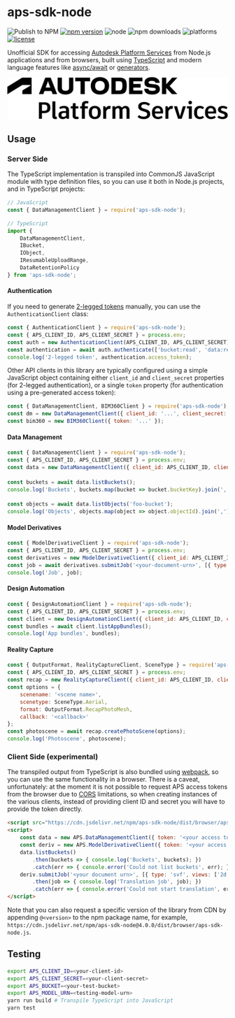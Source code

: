 # aps-sdk-node

![Publish to NPM](https://github.com/petrbroz/aps-sdk-node/workflows/Publish%20to%20NPM/badge.svg)
[![npm version](https://badge.fury.io/js/aps-sdk-node.svg)](https://badge.fury.io/js/aps-sdk-node)
![node](https://img.shields.io/node/v/aps-sdk-node.svg)
![npm downloads](https://img.shields.io/npm/dw/aps-sdk-node.svg)
![platforms](https://img.shields.io/badge/platform-windows%20%7C%20osx%20%7C%20linux-lightgray.svg)
[![license](https://img.shields.io/badge/license-MIT-blue.svg)](http://opensource.org/licenses/MIT)

Unofficial SDK for accessing [Autodesk Platform Services](https://aps.autodesk.com/) from Node.js applications
and from browsers, built using [TypeScript](https://www.typescriptlang.org) and modern language features like
[async/await](https://developer.mozilla.org/en-US/docs/Web/JavaScript/Reference/Statements/async_function)
or [generators](https://developer.mozilla.org/en-US/docs/Web/JavaScript/Reference/Statements/function*).

![Autodesk Platform Services](docs/logo.png)

## Usage

### Server Side

The TypeScript implementation is transpiled into CommonJS JavaScript module with type definition files,
so you can use it both in Node.js projects, and in TypeScript projects:

```js
// JavaScript
const { DataManagementClient } = require('aps-sdk-node');
```

```ts
// TypeScript
import {
	DataManagementClient,
	IBucket,
	IObject,
	IResumableUploadRange,
	DataRetentionPolicy
} from 'aps-sdk-node';
```

#### Authentication

If you need to generate [2-legged tokens](https://aps.autodesk.com/en/docs/oauth/v2/tutorials/get-2-legged-token)
manually, you can use the `AuthenticationClient` class:

```js
const { AuthenticationClient } = require('aps-sdk-node');
const { APS_CLIENT_ID, APS_CLIENT_SECRET } = process.env;
const auth = new AuthenticationClient(APS_CLIENT_ID, APS_CLIENT_SECRET);
const authentication = await auth.authenticate(['bucket:read', 'data:read']);
console.log('2-legged token', authentication.access_token);
```

Other API clients in this library are typically configured using a simple JavaScript object
containing either `client_id` and `client_secret` properties (for 2-legged authentication),
or a single `token` property (for authentication using a pre-generated access token):

```js
const { DataManagementClient, BIM360Client } = require('aps-sdk-node');
const dm = new DataManagementClient({ client_id: '...', client_secret: '...' });
const bim360 = new BIM360Client({ token: '...' });
```

#### Data Management

```js
const { DataManagementClient } = require('aps-sdk-node');
const { APS_CLIENT_ID, APS_CLIENT_SECRET } = process.env;
const data = new DataManagementClient({ client_id: APS_CLIENT_ID, client_secret: APS_CLIENT_SECRET });

const buckets = await data.listBuckets();
console.log('Buckets', buckets.map(bucket => bucket.bucketKey).join(','));

const objects = await data.listObjects('foo-bucket');
console.log('Objects', objects.map(object => object.objectId).join(','));
```

#### Model Derivatives

```js
const { ModelDerivativeClient } = require('aps-sdk-node');
const { APS_CLIENT_ID, APS_CLIENT_SECRET } = process.env;
const derivatives = new ModelDerivativeClient({ client_id: APS_CLIENT_ID, client_secret: APS_CLIENT_SECRET });
const job = await derivatives.submitJob('<your-document-urn>', [{ type: 'svf', views: ['2d', '3d'] }]);
console.log('Job', job);
```

#### Design Automation

```js
const { DesignAutomationClient } = require('aps-sdk-node');
const { APS_CLIENT_ID, APS_CLIENT_SECRET } = process.env;
const client = new DesignAutomationClient({ client_id: APS_CLIENT_ID, client_secret: APS_CLIENT_SECRET });
const bundles = await client.listAppBundles();
console.log('App bundles', bundles);
```

#### Reality Capture

```js
const { OutputFormat, RealityCaptureClient, SceneType } = require('aps-sdk-node');
const { APS_CLIENT_ID, APS_CLIENT_SECRET } = process.env;
const recap = new RealityCaptureClient({ client_id: APS_CLIENT_ID, client_secret: APS_CLIENT_SECRET });
const options = {
    scenename: '<scene name>',
    scenetype: SceneType.Aerial,
    format: OutputFormat.RecapPhotoMesh,
    callback: '<callback>'
};
const photoscene = await recap.createPhotoScene(options);
console.log('Photoscene', photoscene);
```

### Client Side (experimental)

The transpiled output from TypeScript is also bundled using [webpack](https://webpack.js.org),
so you can use the same functionality in a browser. There is a caveat, unfortunately: at the moment
it is not possible to request APS access tokens from the browser
due to [CORS](https://developer.mozilla.org/en-US/docs/Web/HTTP/CORS) limitations,
so when creating instances of the various clients, instead of providing client ID and secret
you will have to provide the token directly.

```html
<script src="https://cdn.jsdelivr.net/npm/aps-sdk-node/dist/browser/aps-sdk-node.js"></script>
<script>
	const data = new APS.DataManagementClient({ token: '<your access token>' });
	const deriv = new APS.ModelDerivativeClient({ token: '<your access token>' });
	data.listBuckets()
		.then(buckets => { console.log('Buckets', buckets); })
		.catch(err => { console.error('Could not list buckets', err); });
	deriv.submitJob('<your document urn>', [{ type: 'svf', views: ['2d', '3d'] }])
		.then(job => { console.log('Translation job', job); })
		.catch(err => { console.error('Could not start translation', err); });
</script>
```

Note that you can also request a specific version of the library from CDN by appending `@<version>`
to the npm package name, for example, `https://cdn.jsdelivr.net/npm/aps-sdk-node@4.0.0/dist/browser/aps-sdk-node.js`.

## Testing

```bash
export APS_CLIENT_ID=<your-client-id>
export APS_CLIENT_SECRET=<your-client-secret>
export APS_BUCKET=<your-test-bucket>
export APS_MODEL_URN=<testing-model-urn>
yarn run build # Transpile TypeScript into JavaScript
yarn test
```
